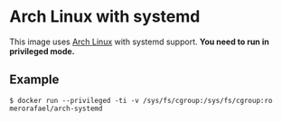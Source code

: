# Arch Linux with systemd

This image uses [Arch Linux](https://www.archlinux.org/) with systemd support.
**You need to run in privileged mode.**

## Example
```
$ docker run --privileged -ti -v /sys/fs/cgroup:/sys/fs/cgroup:ro merorafael/arch-systemd
```
